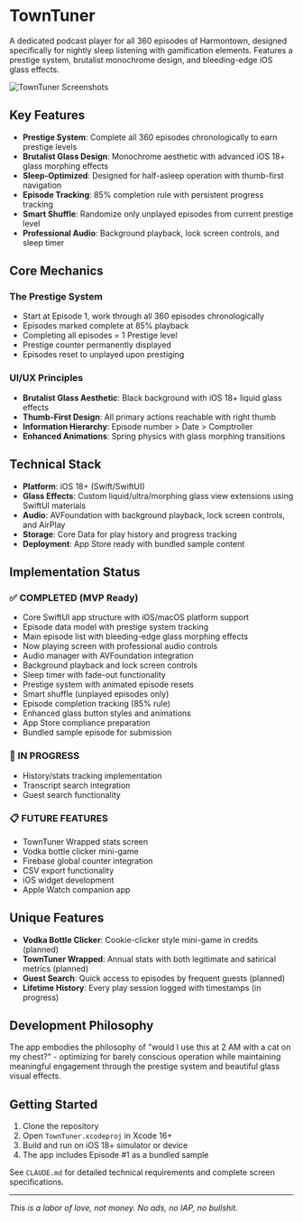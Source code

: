 # TownTuner

A dedicated podcast player for all 360 episodes of Harmontown, designed specifically for nightly sleep listening with gamification elements. Features a prestige system, brutalist monochrome design, and bleeding-edge iOS glass effects.

![TownTuner Screenshots](https://github.com/user-attachments/assets/5a5ccd8a-76a5-4bff-9ebc-d392e5a16a0e)

## Key Features

- **Prestige System**: Complete all 360 episodes chronologically to earn prestige levels
- **Brutalist Glass Design**: Monochrome aesthetic with advanced iOS 18+ glass morphing effects
- **Sleep-Optimized**: Designed for half-asleep operation with thumb-first navigation
- **Episode Tracking**: 85% completion rule with persistent progress tracking
- **Smart Shuffle**: Randomize only unplayed episodes from current prestige level
- **Professional Audio**: Background playback, lock screen controls, and sleep timer

## Core Mechanics

### The Prestige System
- Start at Episode 1, work through all 360 episodes chronologically
- Episodes marked complete at 85% playback
- Completing all episodes = 1 Prestige level
- Prestige counter permanently displayed
- Episodes reset to unplayed upon prestiging

### UI/UX Principles
- **Brutalist Glass Aesthetic**: Black background with iOS 18+ liquid glass effects
- **Thumb-First Design**: All primary actions reachable with right thumb
- **Information Hierarchy**: Episode number > Date > Comptroller
- **Enhanced Animations**: Spring physics with glass morphing transitions

## Technical Stack

- **Platform**: iOS 18+ (Swift/SwiftUI)
- **Glass Effects**: Custom liquid/ultra/morphing glass view extensions using SwiftUI materials
- **Audio**: AVFoundation with background playback, lock screen controls, and AirPlay
- **Storage**: Core Data for play history and progress tracking
- **Deployment**: App Store ready with bundled sample content

## Implementation Status

### ✅ COMPLETED (MVP Ready)
- Core SwiftUI app structure with iOS/macOS platform support
- Episode data model with prestige system tracking
- Main episode list with bleeding-edge glass morphing effects
- Now playing screen with professional audio controls
- Audio manager with AVFoundation integration
- Background playback and lock screen controls
- Sleep timer with fade-out functionality
- Prestige system with animated episode resets
- Smart shuffle (unplayed episodes only)
- Episode completion tracking (85% rule)
- Enhanced glass button styles and animations
- App Store compliance preparation
- Bundled sample episode for submission

### 🔄 IN PROGRESS
- History/stats tracking implementation
- Transcript search integration
- Guest search functionality

### 📋 FUTURE FEATURES
- TownTuner Wrapped stats screen
- Vodka bottle clicker mini-game
- Firebase global counter integration
- CSV export functionality
- iOS widget development
- Apple Watch companion app

## Unique Features

- **Vodka Bottle Clicker**: Cookie-clicker style mini-game in credits (planned)
- **TownTuner Wrapped**: Annual stats with both legitimate and satirical metrics (planned)
- **Guest Search**: Quick access to episodes by frequent guests (planned)
- **Lifetime History**: Every play session logged with timestamps (in progress)

## Development Philosophy

The app embodies the philosophy of "would I use this at 2 AM with a cat on my chest?" - optimizing for barely conscious operation while maintaining meaningful engagement through the prestige system and beautiful glass visual effects.

## Getting Started

1. Clone the repository
2. Open `TownTuner.xcodeproj` in Xcode 16+
3. Build and run on iOS 18+ simulator or device
4. The app includes Episode #1 as a bundled sample

See `CLAUDE.md` for detailed technical requirements and complete screen specifications.

---

*This is a labor of love, not money. No ads, no IAP, no bullshit.*